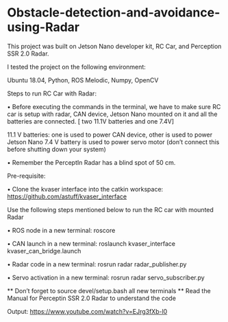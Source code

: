# Obstacle-detection-and-avoidance-using-Radar

This project was built on Jetson Nano developer kit, RC Car, and Perception SSR 2.0 Radar.

I tested the project on the following environment:

Ubuntu 18.04,
Python,
ROS Melodic,
Numpy,
OpenCV

Steps to run RC Car with Radar: 

• Before executing the commands in the terminal, we have to make sure RC car is setup with radar, CAN device, Jetson Nano mounted on it and all the batteries are connected. 
[ two 11.1V batteries and one 7.4V] 

11.1 V batteries: one is used to power CAN device, other is used to power Jetson Nano 
7.4 V battery is used to power servo motor (don’t connect this before shutting down your system)  

• Remember the PerceptIn Radar has a blind spot of 50 cm. 

Pre-requisite: 

• Clone the kvaser interface into the catkin workspace: https://github.com/astuff/kvaser_interface 

Use the following steps mentioned below to run the RC car with mounted Radar 

• ROS node in a new terminal: roscore 

• CAN launch in a new terminal: roslaunch kvaser_interface kvaser_can_bridge.launch 

• Radar code in a new terminal: rosrun radar radar_publisher.py 

• Servo activation in a new terminal: rosrun radar servo_subscriber.py  

** Don’t forget to source devel/setup.bash all new terminals 
** Read the Manual for Perceptin SSR 2.0 Radar to understand the code

Output: https://www.youtube.com/watch?v=EJrg3fXb-l0

